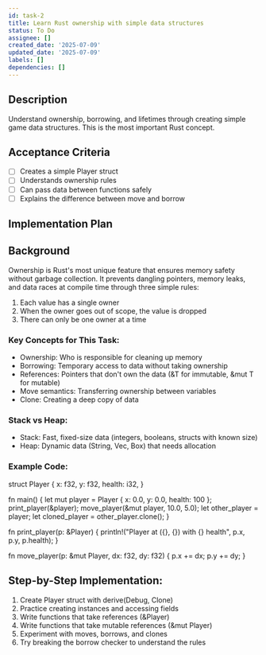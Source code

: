 ```yaml
---
id: task-2
title: Learn Rust ownership with simple data structures
status: To Do
assignee: []
created_date: '2025-07-09'
updated_date: '2025-07-09'
labels: []
dependencies: []
---
```


## Description

Understand ownership, borrowing, and lifetimes through creating simple game data structures. This is the most important Rust concept.

## Acceptance Criteria

- [ ] Creates a simple Player struct
- [ ] Understands ownership rules
- [ ] Can pass data between functions safely
- [ ] Explains the difference between move and borrow

## Implementation Plan

## Background

Ownership is Rust's most unique feature that ensures memory safety without garbage collection. It prevents dangling pointers, memory leaks, and data races at compile time through three simple rules:

1. Each value has a single owner
2. When the owner goes out of scope, the value is dropped
3. There can only be one owner at a time

### Key Concepts for This Task:
- Ownership: Who is responsible for cleaning up memory
- Borrowing: Temporary access to data without taking ownership
- References: Pointers that don't own the data (&T for immutable, &mut T for mutable)
- Move semantics: Transferring ownership between variables
- Clone: Creating a deep copy of data

### Stack vs Heap:
- Stack: Fast, fixed-size data (integers, booleans, structs with known size)
- Heap: Dynamic data (String, Vec, Box) that needs allocation

### Example Code:
struct Player {
    x: f32,
    y: f32,
    health: i32,
}

fn main() {
    let mut player = Player { x: 0.0, y: 0.0, health: 100 };
    print_player(&player);
    move_player(&mut player, 10.0, 5.0);
    let other_player = player;
    let cloned_player = other_player.clone();
}

fn print_player(p: &Player) {
    println\!("Player at ({}, {}) with {} health", p.x, p.y, p.health);
}

fn move_player(p: &mut Player, dx: f32, dy: f32) {
    p.x += dx;
    p.y += dy;
}

## Step-by-Step Implementation:

1. Create Player struct with derive(Debug, Clone)
2. Practice creating instances and accessing fields
3. Write functions that take references (&Player)
4. Write functions that take mutable references (&mut Player)
5. Experiment with moves, borrows, and clones
6. Try breaking the borrow checker to understand the rules
